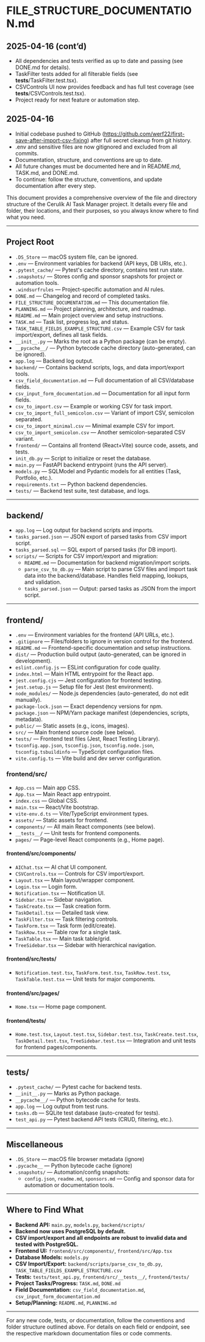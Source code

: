 # FILE_STRUCTURE_DOCUMENTATION.md

## 2025-04-16 (cont’d)
- All dependencies and tests verified as up to date and passing (see DONE.md for details).
- TaskFilter tests added for all filterable fields (see __tests__/TaskFilter.test.tsx).
- CSVControls UI now provides feedback and has full test coverage (see __tests__/CSVControls.test.tsx).
- Project ready for next feature or automation step.

## 2025-04-16
- Initial codebase pushed to GitHub (https://github.com/werf22/first-save-after-import-csv-fixing) after full secret cleanup from git history.
- .env and sensitive files are now gitignored and excluded from all commits.
- Documentation, structure, and conventions are up to date.
- All future changes must be documented here and in README.md, TASK.md, and DONE.md.
- To continue: follow the structure, conventions, and update documentation after every step.

This document provides a comprehensive overview of the file and directory structure of the Cerulík AI Task Manager project. It details every file and folder, their locations, and their purposes, so you always know where to find what you need.

---

## Project Root

- `.DS_Store` — macOS system file, can be ignored.
- `.env` — Environment variables for backend (API keys, DB URIs, etc.).
- `.pytest_cache/` — Pytest's cache directory, contains test run state.
- `.snapshots/` — Stores config and sponsor snapshots for project or automation tools.
- `.windsurfrules` — Project-specific automation and AI rules.
- `DONE.md` — Changelog and record of completed tasks.
- `FILE_STRUCTURE_DOCUMENTATION.md` — This documentation file.
- `PLANNING.md` — Project planning, architecture, and roadmap.
- `README.md` — Main project overview and setup instructions.
- `TASK.md` — Task list, progress log, and status.
- `TASK_TABLE_FIELDS_EXAMPLE_STRUCTURE.csv` — Example CSV for task import/export, defines all task fields.
- `__init__.py` — Marks the root as a Python package (can be empty).
- `__pycache__/` — Python bytecode cache directory (auto-generated, can be ignored).
- `app.log` — Backend log output.
- `backend/` — Contains backend scripts, logs, and data import/export tools.
- `csv_field_documentation.md` — Full documentation of all CSV/database fields.
- `csv_input_form_documentation.md` — Documentation for all input form fields.
- `csv_to_import.csv` — Example or working CSV for task import.
- `csv_to_import_full_semicolon.csv` — Variant of import CSV, semicolon separated.
- `csv_to_import_minimal.csv` — Minimal example CSV for import.
- `csv_to_import_semicolon.csv` — Another semicolon-separated CSV variant.
- `frontend/` — Contains all frontend (React+Vite) source code, assets, and tests.
- `init_db.py` — Script to initialize or reset the database.
- `main.py` — FastAPI backend entrypoint (runs the API server).
- `models.py` — SQLModel and Pydantic models for all entities (Task, Portfolio, etc.).
- `requirements.txt` — Python backend dependencies.
- `tests/` — Backend test suite, test database, and logs.

---

## backend/
- `app.log` — Log output for backend scripts and imports.
- `tasks_parsed.json` — JSON export of parsed tasks from CSV import script.
- `tasks_parsed.sql` — SQL export of parsed tasks (for DB import).
- `scripts/` — Scripts for CSV import/export and migration:
    - `README.md` — Documentation for backend migration/import scripts.
    - `parse_csv_to_db.py` — Main script to parse CSV files and import task data into the backend/database. Handles field mapping, lookups, and validation.
    - `tasks_parsed.json` — Output: parsed tasks as JSON from the import script.

---

## frontend/
- `.env` — Environment variables for the frontend (API URLs, etc.).
- `.gitignore` — Files/folders to ignore in version control for the frontend.
- `README.md` — Frontend-specific documentation and setup instructions.
- `dist/` — Production build output (auto-generated, can be ignored in development).
- `eslint.config.js` — ESLint configuration for code quality.
- `index.html` — Main HTML entrypoint for the React app.
- `jest.config.cjs` — Jest configuration for frontend testing.
- `jest.setup.js` — Setup file for Jest (test environment).
- `node_modules/` — Node.js dependencies (auto-generated, do not edit manually).
- `package-lock.json` — Exact dependency versions for npm.
- `package.json` — NPM/Yarn package manifest (dependencies, scripts, metadata).
- `public/` — Static assets (e.g., icons, images).
- `src/` — Main frontend source code (see below).
- `tests/` — Frontend test files (Jest, React Testing Library).
- `tsconfig.app.json`, `tsconfig.json`, `tsconfig.node.json`, `tsconfig.tsbuildinfo` — TypeScript configuration files.
- `vite.config.ts` — Vite build and dev server configuration.

### frontend/src/
- `App.css` — Main app CSS.
- `App.tsx` — Main React app entrypoint.
- `index.css` — Global CSS.
- `main.tsx` — React/Vite bootstrap.
- `vite-env.d.ts` — Vite/TypeScript environment types.
- `assets/` — Static assets for frontend.
- `components/` — All main React components (see below).
- `__tests__/` — Unit tests for frontend components.
- `pages/` — Page-level React components (e.g., Home page).

#### frontend/src/components/
- `AIChat.tsx` — AI chat UI component.
- `CSVControls.tsx` — Controls for CSV import/export.
- `Layout.tsx` — Main layout/wrapper component.
- `Login.tsx` — Login form.
- `Notification.tsx` — Notification UI.
- `Sidebar.tsx` — Sidebar navigation.
- `TaskCreate.tsx` — Task creation form.
- `TaskDetail.tsx` — Detailed task view.
- `TaskFilter.tsx` — Task filtering controls.
- `TaskForm.tsx` — Task form (edit/create).
- `TaskRow.tsx` — Table row for a single task.
- `TaskTable.tsx` — Main task table/grid.
- `TreeSidebar.tsx` — Sidebar with hierarchical navigation.

#### frontend/src/__tests__/
- `Notification.test.tsx`, `TaskForm.test.tsx`, `TaskRow.test.tsx`, `TaskTable.test.tsx` — Unit tests for major components.

#### frontend/src/pages/
- `Home.tsx` — Home page component.

#### frontend/tests/
- `Home.test.tsx`, `Layout.test.tsx`, `Sidebar.test.tsx`, `TaskCreate.test.tsx`, `TaskDetail.test.tsx`, `TreeSidebar.test.tsx` — Integration and unit tests for frontend pages/components.

---

## tests/
- `.pytest_cache/` — Pytest cache for backend tests.
- `__init__.py` — Marks as Python package.
- `__pycache__/` — Python bytecode cache for tests.
- `app.log` — Log output from test runs.
- `tasks.db` — SQLite test database (auto-created for tests).
- `test_api.py` — Pytest backend API tests (CRUD, filtering, etc.).

---

## Miscellaneous
- `.DS_Store` — macOS file browser metadata (ignore)
- `.pycache__` — Python bytecode cache (ignore)
- `.snapshots/` — Automation/config snapshots:
    - `config.json`, `readme.md`, `sponsors.md` — Config and sponsor data for automation or documentation tools.

---

## Where to Find What

- **Backend API:** `main.py`, `models.py`, `backend/scripts/`
- **Backend now uses PostgreSQL by default.**
- **CSV import/export and all endpoints are robust to invalid data and tested with PostgreSQL.**
- **Frontend UI:** `frontend/src/components/`, `frontend/src/App.tsx`
- **Database Models:** `models.py`
- **CSV Import/Export:** `backend/scripts/parse_csv_to_db.py`, `TASK_TABLE_FIELDS_EXAMPLE_STRUCTURE.csv`
- **Tests:** `tests/test_api.py`, `frontend/src/__tests__/`, `frontend/tests/`
- **Project Tasks/Progress:** `TASK.md`, `DONE.md`
- **Field Documentation:** `csv_field_documentation.md`, `csv_input_form_documentation.md`
- **Setup/Planning:** `README.md`, `PLANNING.md`

---

For any new code, tests, or documentation, follow the conventions and folder structure outlined above. For details on each field or endpoint, see the respective markdown documentation files or code comments.
